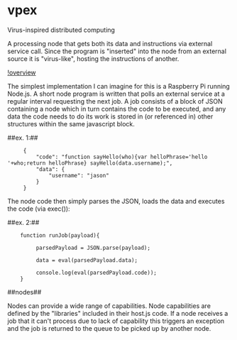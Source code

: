 vpex
====

Virus-inspired distributed computing

A processing node that gets both its data and instructions via external service call.  Since the program is "inserted" into the node from an external source it is "virus-like", hosting the instructions of another.

[!overview](https://raw.github.com/jjg/vpex/master/vpex.png)

The simplest implementation I can imagine for this is a Raspberry Pi running Node.js.  A short node program is written that polls an external service at a regular interval requesting the next job.  A job consists of a block of JSON containing a node which in turn contains the code to be executed, and any data the code needs to do its work is stored in (or referenced in) other structures within the same javascript block.


##ex. 1:##
`````
     {
         "code": "function sayHello(who){var helloPhrase='hello '+who;return helloPhrase} sayHello(data.username);",
         "data": {
             "username": "jason"
         }
     }
`````

The node code then simply parses the JSON, loads the data and executes the code (via exec()):

##ex. 2:##
`````
	function runJob(payload){

	     parsedPayload = JSON.parse(payload);

	     data = eval(parsedPayload.data);

	     console.log(eval(parsedPayload.code));
	}
`````

##nodes##

Nodes can provide a wide range of capabilities.  Node capabilities are defined by the "libraries" included in their host.js code.  If a node receives a job that it can't process due to lack of capability this triggers an exception and the job is returned to the queue to be picked up by another node.

